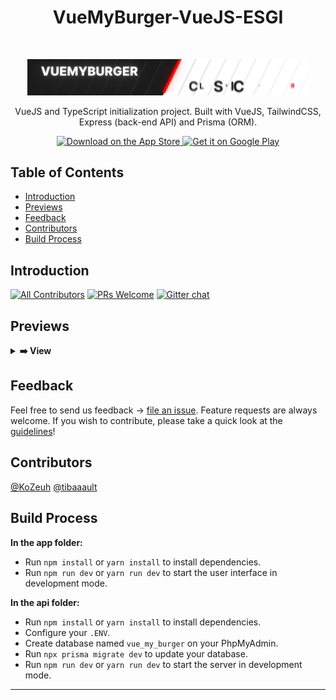 <h1 align="center"> VueMyBurger-VueJS-ESGI </h1> <br>
<p align="center">
  <a href="https://gitpoint.co/">
    <img alt="GitPoint" title="GitPoint" src="logo.gif" width="450">
  </a>
</p>

<p align="center">
    VueJS and TypeScript initialization project. Built with VueJS, TailwindCSS,  Express (back-end API) and Prisma (ORM).
</p>

<p align="center">
  <a href="#">
    <img alt="Download on the App Store" title="App Store" src="http://i.imgur.com/0n2zqHD.png" width="140">
  </a>

  <a href="#">
    <img alt="Get it on Google Play" title="Google Play" src="http://i.imgur.com/mtGRPuM.png" width="140">
  </a>
</p>

<!-- START doctoc generated TOC please keep comment here to allow auto update -->
<!-- DON'T EDIT THIS SECTION, INSTEAD RE-RUN doctoc TO UPDATE -->
## Table of Contents

- [Introduction](#introduction)
- [Previews](#previews)
- [Feedback](#feedback)
- [Contributors](#contributors)
- [Build Process](#build-process)

<!-- END doctoc generated TOC please keep comment here to allow auto update -->

## Introduction

[![All Contributors](https://img.shields.io/badge/all_contributors-2-orange.svg?style=flat-square)](./CONTRIBUTORS.md)
[![PRs Welcome](https://img.shields.io/badge/PRs-welcome-brightgreen.svg?style=flat-square)](http://makeapullrequest.com)
[![Gitter chat](https://img.shields.io/badge/chat-on_gitter-008080.svg?style=flat-square)](https://gitter.im/VueMyBurger-VueJS-ESGI)

## Previews

<details>
  <summary><strong>➡️ View</strong></summary>
  <br/>
  <img src="previews/home.png" width="280" target="_blank"/>
</details>

## Feedback

Feel free to send us feedback -> [file an issue](https://github.com/KoZeuh/VueMyBurger-VueJS-ESGI/issues/new). Feature requests are always welcome. If you wish to contribute, please take a quick look at the [guidelines](./CONTRIBUTING.md)!

## Contributors

[@KoZeuh](https://github.com/KoZeuh)
[@tibaaault](https://github.com/tibaaault)

## Build Process

**In the app folder:**

- Run `npm install` or `yarn install` to install dependencies.
- Run `npm run dev` or `yarn run dev` to start the user interface in development mode.
  
**In the api folder:**

- Run `npm install` or `yarn install` to install dependencies.
- Configure your `.ENV`.
- Create database named `vue_my_burger` on your PhpMyAdmin.
- Run `npx prisma migrate dev` to update your database. 
- Run `npm run dev` or `yarn run dev` to start the server in development mode.

----------------------------------------------------------------------------------------------------------------------------------------------------------------------------------------------------------------------------------------------------------


